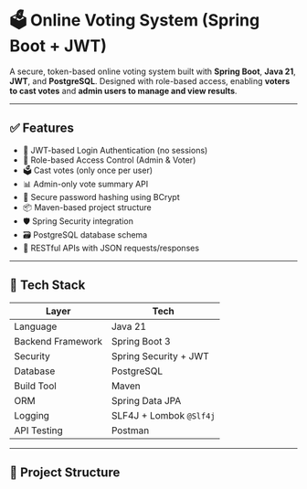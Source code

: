 # 🗳️ Online Voting System (Spring Boot + JWT)

A secure, token-based online voting system built with **Spring Boot**, **Java 21**, **JWT**, and **PostgreSQL**. Designed with role-based access, enabling **voters to cast votes** and **admin users to manage and view results**.

---

## ✅ Features

- 🔐 JWT-based Login Authentication (no sessions)
- 👥 Role-based Access Control (Admin & Voter)
- 🗳️ Cast votes (only once per user)
- 📊 Admin-only vote summary API
- 🧾 Secure password hashing using BCrypt
- 📦 Maven-based project structure
- 🛡️ Spring Security integration
- 🗃️ PostgreSQL database schema
- 📑 RESTful APIs with JSON requests/responses

---

## 🚀 Tech Stack

| Layer            | Tech                          |
|------------------|-------------------------------|
| Language         | Java 21                       |
| Backend Framework| Spring Boot 3                 |
| Security         | Spring Security + JWT         |
| Database         | PostgreSQL                    |
| Build Tool       | Maven                         |
| ORM              | Spring Data JPA               |
| Logging          | SLF4J + Lombok `@Slf4j`       |
| API Testing      | Postman                       |

---

## 📁 Project Structure